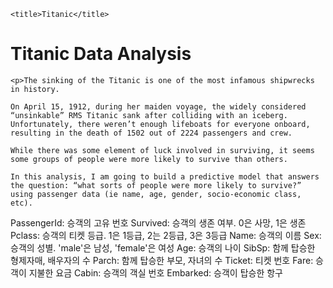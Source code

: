 <!DOCTYPE html>
<html lang="en">
<head>
    <meta charset="UTF-8">
    
    <title>Titanic</title>
</head>
<body>
    <h1>Titanic Data Analysis</h1>

    <p>The sinking of the Titanic is one of the most infamous shipwrecks in history.
    
    On April 15, 1912, during her maiden voyage, the widely considered “unsinkable” RMS Titanic sank after colliding with an iceberg. Unfortunately, there weren’t enough lifeboats for everyone onboard, resulting in the death of 1502 out of 2224 passengers and crew.
    
    While there was some element of luck involved in surviving, it seems some groups of people were more likely to survive than others.
    
    In this analysis, I am going to build a predictive model that answers the question: “what sorts of people were more likely to survive?” using passenger data (ie name, age, gender, socio-economic class, etc).  
</p>
<p>
PassengerId: 승객의 고유 번호
Survived: 승객의 생존 여부. 0은 사망, 1은 생존
Pclass: 승객의 티켓 등급. 1은 1등급, 2는 2등급, 3은 3등급
Name: 승객의 이름
Sex: 승객의 성별. 'male'은 남성, 'female'은 여성
Age: 승객의 나이
SibSp: 함께 탑승한 형제자매, 배우자의 수
Parch: 함께 탑승한 부모, 자녀의 수
Ticket: 티켓 번호
Fare: 승객이 지불한 요금
Cabin: 승객의 객실 번호
Embarked: 승객이 탑승한 항구

</body>
</html>